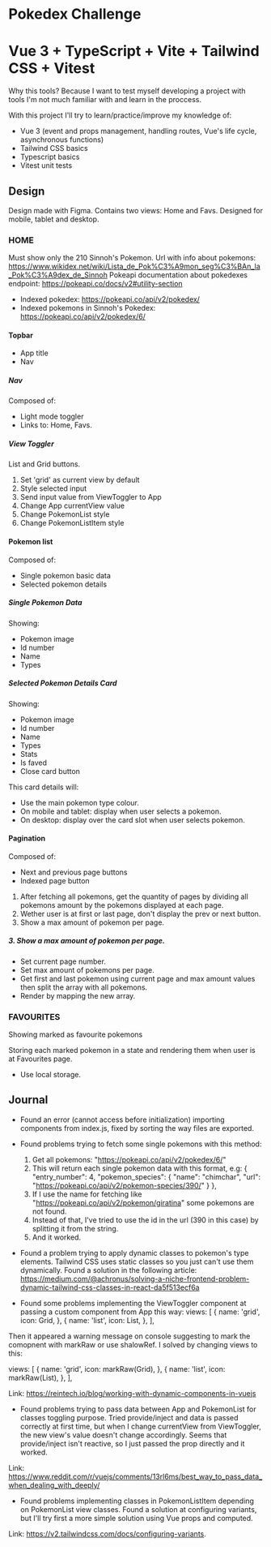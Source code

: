 # Pokedex Challenge
# Vue 3 + TypeScript + Vite + Tailwind CSS + Vitest

Why this tools? Because I want to test myself developing a project with tools I'm not much familiar with and learn in the proccess.

With this project I'll try to learn/practice/improve my knowledge of:
- Vue 3 (event and props management, handling routes, Vue's life cycle, asynchronous functions)
- Tailwind CSS basics
- Typescript basics
- Vitest unit tests

## Design
Design made with Figma. Contains two views: Home and Favs. Designed for mobile, tablet and desktop.

### HOME
Must show only the 210 Sinnoh's Pokemon.
Url with info about pokemons: https://www.wikidex.net/wiki/Lista_de_Pok%C3%A9mon_seg%C3%BAn_la_Pok%C3%A9dex_de_Sinnoh
Pokeapi documentation about pokedexes endpoint: https://pokeapi.co/docs/v2#utility-section

- Indexed pokedex: https://pokeapi.co/api/v2/pokedex/
- Indexed pokemons in Sinnoh's Pokedex: https://pokeapi.co/api/v2/pokedex/6/

#### Topbar
- App title
- Nav

##### Nav
Composed of:
- Light mode toggler
- Links to: Home, Favs.

##### View Toggler
List and Grid buttons.

1. Set 'grid' as current view by default
2. Style selected input
3. Send input value from ViewToggler to App
4. Change App currentView value
5. Change PokemonList style
6. Change PokemonListItem style

#### Pokemon list
Composed of:
- Single pokemon basic data
- Selected pokemon details

##### Single Pokemon Data
Showing:
- Pokemon image
- Id number
- Name
- Types

##### Selected Pokemon Details Card
Showing:
- Pokemon image
- Id number
- Name
- Types
- Stats
- Is faved
- Close card button

This card details will:
- Use the main pokemon type colour.
- On mobile and tablet: display when user selects a pokemon.
- On desktop: display over the card slot when user selects pokemon.

#### Pagination
Composed of:
- Next and previous page buttons
- Indexed page button

1. After fetching all pokemons, get the quantity of pages by dividing all pokemons amount by the pokemons displayed at each page.
2. Wether user is at first or last page, don't display the prev or next button.
3. Show a max amount of pokemon per page.

##### 3. Show a max amount of pokemon per page.
- Set current page number.
- Set max amount of pokemons per page.
- Get first and last pokemon using current page and max amount values then split the array with all pokemons.
- Render by mapping the new array.

### FAVOURITES
Showing marked as favourite pokemons

Storing each marked pokemon in a state and rendering them when user is at Favourites page.
* Use local storage.


## Journal
- Found an error (cannot access before initialization) importing components from index.js, fixed by sorting the way files are exported.
- Found problems trying to fetch some single pokemons with this method:
    1. Get all pokemons: "https://pokeapi.co/api/v2/pokedex/6/"
    2. This will return each single pokemon data with this format, e.g:
    {
      "entry_number": 4,
      "pokemon_species": {
        "name": "chimchar",
        "url": "https://pokeapi.co/api/v2/pokemon-species/390/"
      }
    },
    3. If I use the name for fetching like "https://pokeapi.co/api/v2/pokemon/giratina" some pokemons are not found.
    4. Instead of that, I've tried to use the id in the url (390 in this case) by splitting it from the string.
    5. And it worked.

- Found a problem trying to apply dynamic classes to pokemon's type elements. Tailwind CSS uses static classes so you just can't use them dynamically. Found a solution in the following article:
https://medium.com/@achronus/solving-a-niche-frontend-problem-dynamic-tailwind-css-classes-in-react-da5f513ecf6a

- Found some problems implementing the ViewToggler component at passing a custom component from App this way:
views: [
        {
          name: 'grid',
          icon: Grid,
        },
        {
          name: 'list',
          icon: List,
        },
      ],

Then it appeared a warning message on console suggesting to mark the comopnent with markRaw or use shalowRef. I solved by changing views to this:

views: [
        {
          name: 'grid',
          icon: markRaw(Grid),
        },
        {
          name: 'list',
          icon: markRaw(List),
        },
      ],

Link: https://reintech.io/blog/working-with-dynamic-components-in-vuejs


- Found problems trying to pass data between App and PokemonList for classes toggling purpose. Tried provide/inject and data is passed correctly at first time, but when I change currentView from ViewToggler, the new view's value doesn't change accordingly. Seems that provide/inject isn't reactive, so I just passed the prop directly and it worked.

Link:
https://www.reddit.com/r/vuejs/comments/13rl6ms/best_way_to_pass_data_when_dealing_with_deeply/

- Found problems implementing classes in PokemonListItem depending on PokemonList view classes. Found a solution at configuring variants, but I'll try first a more simple solution using Vue props and computed.

Link: https://v2.tailwindcss.com/docs/configuring-variants.